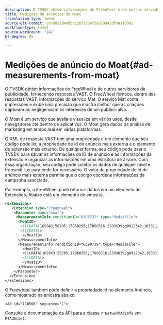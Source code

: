 ```yaml
---
description: O TVSDK obtém informações do FreeWheel e de outros servidores de publicidade, fornecendo respostas VAST. O FreeWheel fornece, dentro das respostas VAST, informações do serviço Mat. O serviço Mat conta impressões e exibe uma precisão que mostra melhor que as criações capturam ou negligenciam os interesses de um público-alvo.
title: Medições de anúncios do Moat
translation-type: tm+mt
source-git-commit: 89bdda1d4bd5c126f19ba75a819942df901183d1
workflow-type: tm+mt
source-wordcount: '247'
ht-degree: 0%

---
```



# Medições de anúncio do Moat{#ad-measurements-from-moat}

O TVSDK obtém informações do FreeWheel e de outros servidores de publicidade, fornecendo respostas VAST. O FreeWheel fornece, dentro das respostas VAST, informações do serviço Mat. O serviço Mat conta impressões e exibe uma precisão que mostra melhor que as criações capturam ou negligenciam os interesses de um público-alvo.

O Moat é um serviço que avalia e visualiza em vários usos, desde navegadores até dentro de aplicativos. O Moat gera dados de análise de marketing em tempo real em várias plataformas.

O XML de resposta VAST tem uma propriedade e um elemento que seu código pode ler, a propriedade de id de anúncio mais externa e o elemento de extensão mais externo. De qualquer forma, seu código pode usar o TVSDK para salvar as informações da ID de anúncio e as informações da extensão e organizar as informações em uma estrutura de árvore. Com essa organização, seu código pode coletar os dados de qualquer nível e transmiti-los para onde for necessário. O valor da propriedade de id de anúncio mais externa permite que o código coordene informações da campanha associada.

Por exemplo, o FreeWheel pode retornar dados em um elemento de Extensões. Abaixo está um elemento de amostra.

```xml
<Extensions> 
   <Extension type="FreeWheel"> 
    <Parameter name="moat"> 
     <MeasurementInfo renditionID="6398737" type="MediaFile"> 
      <MoatID> 
       <![CDATA[169843;56705;17860255;17860316;2509639;g8912342;103311138;g436558;530633]]]]> 
       <![CDATA[> 
        </MoatID> 
      </MeasurementInfo> 
      <MeasurementInfo renditionID="6398739" type="MediaFile"> 
        <MoatID> 
        <![CDATA[169843;56705;17860255;17860316;2509639;g8912342;103311138;g436558;530633]]]]> 
        <![CDATA[> 
        </MoatID> 
      </MeasurementInfo> 
    </Parameter> 
  </Extension> 
</Extensions>
```

O Freewheel também pode definir a propriedade id no elemento Anúncio, como mostrado na amostra abaixo.

```
<Ad id="118566" sequence="1">
```

Consulte a documentação da API para a classe `PTNetworkAdInfo` em `PTAdAsset`.
